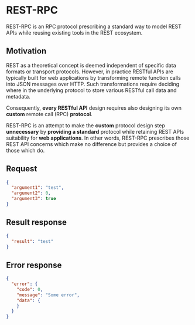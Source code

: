 # REST-RPC

REST-RPC is an RPC protocol prescribing a standard way to model REST APIs while reusing existing tools in the REST ecosystem.

## Motivation

REST as a theoretical concept is deemed independent of specific data formats or transport protocols. However, in practice RESTful APIs are typically built for web applications by transforming remote function calls into JSON messages over HTTP. Such transformations require deciding where in the underlying protocol to store various RESTful call data and metadata.

Consequently, **every RESTful API** design requires also designing its own **custom** remote call (RPC) **protocol**.

REST-RPC is an attempt to make the **custom** protocol design step **unnecessary** by **providing a standard** protocol while retaining REST APIs suitability for **web applications**. In other words, REST-RPC prescribes those REST API concerns which make no difference but provides a choice of those which do.

## Request

```json
{
  "argument1": "test",
  "argument2": 0,
  "argument3": true
}
```

## Result response

```json
{
  "result": "test"
}
```

## Error response

```json
{
  "error": {
    "code": 0,
    "message": "Some error",
    "data": {
    }
  }
}
```
